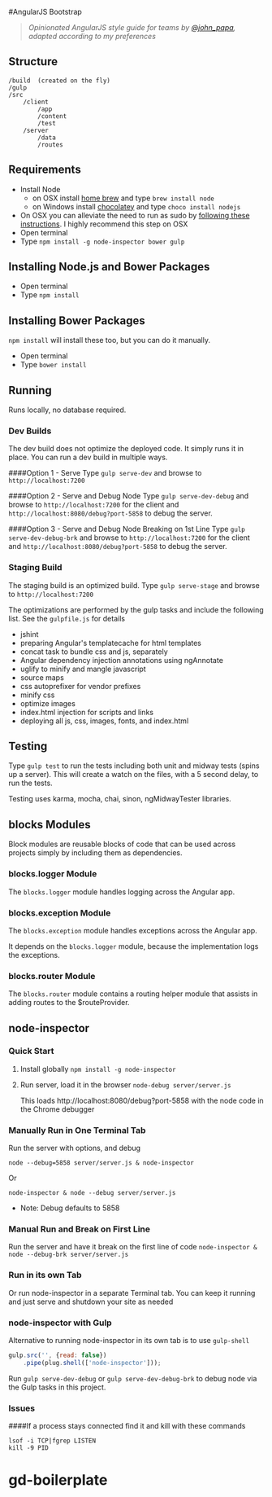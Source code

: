 #AngularJS Bootstrap

>*Opinionated AngularJS style guide for teams by [@john_papa](//twitter.com/john_papa), adapted according to my preferences*


## Structure
    /build  (created on the fly)
    /gulp   
    /src
        /client
            /app
            /content
            /test
        /server
            /data
            /routes
    
## Requirements

- Install Node
    - on OSX install [home brew](http://brew.sh/) and type `brew install node`
    - on Windows install [chocolatey](https://chocolatey.org/) and type `choco install nodejs`
- On OSX you can alleviate the need to run as sudo by [following these instructions](https://github.com/sindresorhus/guides/blob/master/npm-global-without-sudo.md). I highly recommend this step on OSX
- Open terminal
- Type `npm install -g node-inspector bower gulp`

## Installing Node.js and Bower Packages
- Open terminal
- Type `npm install`

## Installing Bower Packages
`npm install` will install these too, but you can do it manually.
- Open terminal
- Type `bower install`

## Running
Runs locally, no database required.

### Dev Builds
The dev build does not optimize the deployed code. It simply runs it in place. You can run a dev build in multiple ways.

####Option 1 - Serve
Type `gulp serve-dev` and browse to `http://localhost:7200`

####Option 2 - Serve and Debug Node
Type `gulp serve-dev-debug` and browse to `http://localhost:7200` for the client and `http://localhost:8080/debug?port-5858` to debug the server.

####Option 3 - Serve and Debug Node Breaking on 1st Line
Type `gulp serve-dev-debug-brk` and browse to `http://localhost:7200` for the client and `http://localhost:8080/debug?port-5858` to debug the server.

### Staging Build
The staging build is an optimized build. Type `gulp serve-stage` and browse to `http://localhost:7200`

The optimizations are performed by the gulp tasks and include the following list. See the `gulpfile.js` for details

- jshint
- preparing Angular's templatecache for html templates
- concat task to bundle css and js, separately
- Angular dependency injection annotations using ngAnnotate
- uglify to minify and mangle javascript
- source maps
- css autoprefixer for vendor prefixes
- minify css
- optimize images
- index.html injection for scripts and links
- deploying all js, css, images, fonts, and index.html

## Testing
Type `gulp test` to run the tests including both unit and midway tests (spins up a server). This will create a watch on the files, with a 5 second delay, to run the tests.

Testing uses karma, mocha, chai, sinon, ngMidwayTester libraries.

## blocks Modules
Block modules are reusable blocks of code that can be used across projects simply by including them as dependencies.

### blocks.logger Module
The `blocks.logger` module handles logging across the Angular app.

### blocks.exception Module
The `blocks.exception` module handles exceptions across the Angular app.

It depends on the `blocks.logger` module, because the implementation logs the exceptions.

### blocks.router Module
The `blocks.router` module contains a routing helper module that assists in adding routes to the $routeProvider.

## node-inspector

### Quick Start
1. Install globally
    `npm install -g node-inspector`
    
2. Run server, load it in the browser
    `node-debug server/server.js`
    
    This loads http://localhost:8080/debug?port-5858 with the node code in the Chrome debugger

### Manually Run in One Terminal Tab
Run the server with options, and debug
    
`node --debug=5858 server/server.js & node-inspector`    

Or

`node-inspector & node --debug server/server.js`

 - Note: Debug defaults to 5858

### Manual Run and Break on First Line
Run the server and have it break on the first line of code 
    `node-inspector & node --debug-brk server/server.js`

### Run in its own Tab
Or run node-inspector in a separate Terminal tab. You can keep it running and just serve and shutdown your site as needed

### node-inspector with Gulp
Alternative to running node-inspector in its own tab is to use `gulp-shell`

```javascript
gulp.src('', {read: false})
    .pipe(plug.shell(['node-inspector']));
```

Run `gulp serve-dev-debug` or `gulp serve-dev-debug-brk` to debug node via the Gulp tasks in this project.

### Issues 

####If a process stays connected find it and kill with these commands

```
lsof -i TCP|fgrep LISTEN
kill -9 PID
```    

# gd-boilerplate
